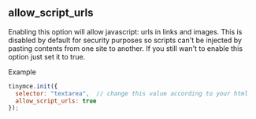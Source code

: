 ## allow_script_urls

Enabling this option will allow javascript: urls in links and images. This is disabled by default for security purposes so scripts can't be injected by pasting contents from one site to another. If you still wan't to enable this option just set it to true.

Example

```js
tinymce.init({
  selector: "textarea",  // change this value according to your html
  allow_script_urls: true
});
```
